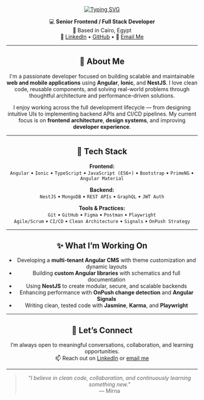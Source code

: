 <div align="center">

[![Typing SVG](https://readme-typing-svg.herokuapp.com?font=Fira+Code&size=22&duration=3000&pause=1000&color=A259FF&center=true&vCenter=true&width=700&lines=Senior+Frontend+%2F+Full+Stack+Developer;Angular+%7C+Ionic+%7C+NestJS+Engineer;Clean+Architecture+%7C+Reusable+Components;DX+%26+Performance+Advocate)](https://git.io/typing-svg)

💻 **Senior Frontend / Full Stack Developer**  
📍 Based in Cairo, Egypt  
🔗 [LinkedIn](https://www.linkedin.com/in/mirna-milad-a802b3266/) • [GitHub](https://github.com/MirnaMilad) • 📧 [Email Me](mailto:mirnamilad0101@gmail.com)

---

## 🧠 About Me

I'm a passionate developer focused on building scalable and maintainable **web and mobile applications** using **Angular**, **Ionic**, and **NestJS**. I love clean code, reusable components, and solving real-world problems through thoughtful architecture and performance-driven solutions.

I enjoy working across the full development lifecycle — from designing intuitive UIs to implementing backend APIs and CI/CD pipelines. My current focus is on **frontend architecture**, **design systems**, and improving **developer experience**.

---

## 🔧 Tech Stack

**Frontend:**  
`Angular` • `Ionic` • `TypeScript` • `JavaScript (ES6+)` • `Bootstrap` • `PrimeNG` • `Angular Material`

**Backend:**  
`NestJS` • `MongoDB` • `REST APIs` • `GraphQL` • `JWT Auth`

**Tools & Practices:**  
`Git` • `GitHub` • `Figma` • `Postman` • `Playwright`  
`Agile/Scrum` • `CI/CD` • `Clean Architecture` • `Signals` • `OnPush Strategy`

---

## ✨ What I’m Working On

- Developing a **multi-tenant Angular CMS** with theme customization and dynamic layouts  
- Building **custom Angular libraries** with schematics and full documentation  
- Using **NestJS** to create modular, secure, and scalable backends  
- Enhancing performance with **OnPush change detection** and **Angular Signals**  
- Writing clean, tested code with **Jasmine**, **Karma**, and **Playwright**

---

## 💬 Let’s Connect

I’m always open to meaningful conversations, collaboration, and learning opportunities.  
📫 Reach out on [LinkedIn](https://www.linkedin.com/in/mirna-milad-a802b3266/) or [email me](mailto:mirnamilad0101@gmail.com)

---

> _"I believe in clean code, collaboration, and continuously learning something new."_  
> — Mirna  

</div>
